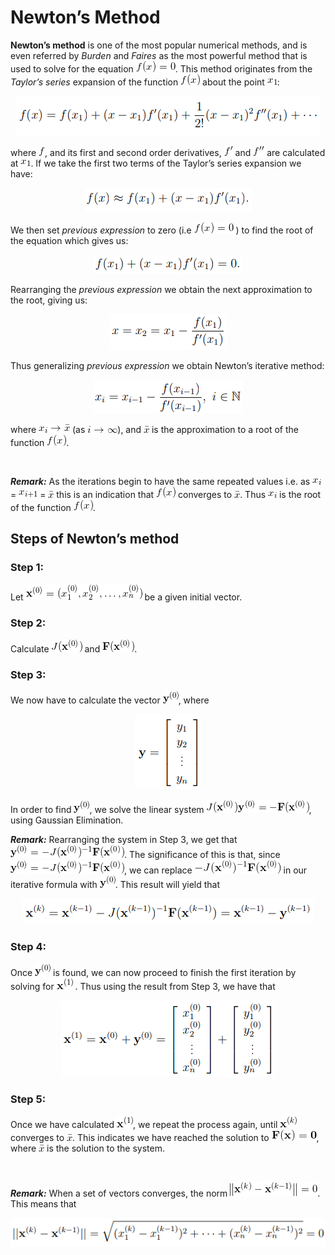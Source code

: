 # Newton’s Method

<b>Newton’s method</b> is one of the most popular numerical methods, and is even referred by <i>Burden</i> and <i>Faires</i> as the most powerful method that is used to solve for the equation ![f(x) = 0](<img/f(x)=0.gif>). This method originates from the <i>Taylor’s series</i> expansion of the function ![f(x)](<img/f(x).gif>) about the point ![x1](img/x_1.gif):

<p align="center">
    <img src="img/formula_1.png">
</p>

where ![f](img/f.gif), and its first and second order derivatives, ![f'](img/f'.gif) and ![f''](img/f''.gif) are calculated at ![x1](img/x_1.gif). If we take the first two terms of the Taylor’s series expansion we have:

<p align="center">
    <img src="img/formula_2.png">
</p>

We then set <i>previous expression</i> to zero (i.e ![f(x) = 0](<img/f(x)=0.gif>) ) to find the root of the equation which gives us:

<p align="center">
    <img src="img/formula_3.png">
</p>

Rearranging the <i>previous expression</i> we obtain the next approximation to the root, giving us:

<p align="center">
    <img src="img/formula_4.png">
</p>

Thus generalizing <i>previous expression</i> we obtain Newton’s iterative method:

<p align="center">
    <img src="img/formula_5.png">
</p>

where ![xi→x](img/xi_to_bar_x.gif) (as ![i→∞](img/i_to_infty.gif)), and ![x](img/bar_x.gif) is the approximation to a root of the function ![f(x)](<img/f(x).gif>).

<br />

<b><i>Remark:</i></b> As the iterations begin to have the same repeated values i.e. as ![xi](img/x_i.gif) = ![x_i+1](img/x_ip1.gif) = ![x](img/bar_x.gif) this is an indication that ![f(x)](<img/f(x).gif>) converges to ![x](img/bar_x.gif). Thus ![xi](img/x_i.gif) is the root of the function ![f(x)](<img/f(x).gif>).

## Steps of Newton’s method

### Step 1:

Let ![x^(0)](img/initial_x0.gif) be a given initial vector.

### Step 2:

Calculate ![J(x^(0))](img/Jx0.gif) and ![F(x^(0))](img/Fx0.gif).

### Step 3:

We now have to calculate the vector ![y^(0)](img/y0.gif), where

<p align="center">
    <img src="img/vector_y.png">
</p>

In order to find ![y^(0)](img/y0.gif), we solve the linear system ![J(x(0))y(0)=−F(x(0))](img/expr_1.gif), using Gaussian Elimination.

<b><i>Remark:</i></b> Rearranging the system in Step 3, we get that ![y(0)=−J(x(0))−1F(x(0))](img/expr_2.gif). The significance of this is that, since ![y(0)=−J(x(0))−1F(x(0))](img/expr_2.gif), we can replace ![−J(x(0))−1F(x(0))](img/expr_3.gif) in our iterative formula with ![y^(0)](img/y0.gif). This result will yield that

<p align="center">
    <img src="img/formula_6.png">
</p>

### Step 4:

Once ![y^(0)](img/y0.gif) is found, we can now proceed to finish the first iteration by solving for ![x^(1)](img/x1.gif) . Thus using the result from Step 3, we have that

<p align="center">
    <img src="img/formula_7.png">
</p>

### Step 5:

Once we have calculated ![x^(1)](img/x1.gif), we repeat the process again, until ![x^(k)](img/xk.gif) converges to ![x](img/bar_x.gif). This indicates we have reached the solution to ![F(x)=0.gif](<img/F(x)=0.gif>), where ![x](img/bar_x.gif) is the solution to the system.

<br />

<b><i>Remark:</i></b> When a set of vectors converges, the norm ![||x^k - x^k-1||](img/expr_4.gif). This means that

<p align="center">
    <img src="img/formula_8.png">
</p>